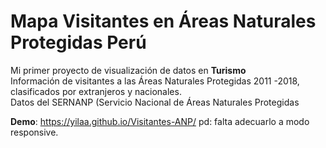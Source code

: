 # Mapa Visitantes en Áreas Naturales Protegidas Perú
Mi primer proyecto de visualización de datos en **Turismo**  
Información de visitantes a las Áreas Naturales Protegidas 2011 -2018, clasificados por extranjeros y nacionales.  
Datos del SERNANP (Servicio Nacional de Áreas Naturales Protegidas 

**Demo**:   https://yilaa.github.io/Visitantes-ANP/
pd:  falta adecuarlo a modo responsive.


